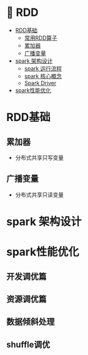 # 📖 RDD

- [RDD基础](#1-RDD基础)
  - [常用RDD算子](RDD/README.md)
  - [累加器](#累加器)
  - [广播变量](#广播变量)
- [spark 架构设计](basics/spark-core.md)
  - [spark 运行流程](basics/spark-core.md)
  - [spark 核心概念](basics/spark-core.md)
  - [Spark Driver](basics/spark-core.md)
- [spark性能优化](basics)


# RDD基础
## 累加器
  - 分布式共享只写变量
## 广播变量
  - 分布式共享只读变量
# spark 架构设计

# spark性能优化
## 开发调优篇
## 资源调优篇
## 数据倾斜处理
## shuffle调优